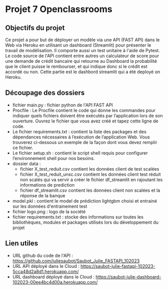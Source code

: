 # Projet 7 Openclassrooms

## Objectifs du projet
Ce projet a pour but de déployer un modèle via une API (FAST API) dans le Web via Heroku en utilisant un dashboard (Streamlit) pour présenter le travail de modélisation. Il comporte aussi un test unitaire à l'aide de Pytest. Le code source de l'API contient entre autres un calculateur de score pour une demande de crédit bancaire qui retourne au Dashboard la probabilité que le client puisse le rembourser, et qui indique donc si le crédit est accordé ou non. Cette partie est le dashbord streamlit qui a été deployé on Heroku.

## Découpage des dossiers
- fichier main.py : fichier python de l'API FAST API
- Procfile : Le Procfile contient le code qui donne les commandes pour indiquer quels fichiers doivent être exécutés par l’application lors de son ouverture. Ouvrez le fichier que vous avez créé et tapez cette ligne de code.
- Le fichier requirements.txt : contient la liste des packages et des dépendances nécessaires à l’exécution de l’application Web. Vous trouverez ci-dessous un exemple de la façon dont vous devez remplir ce fichier.
- Le fichier setup.sh : contient le script shell requis pour configurer l’environnement shell pour nos besoins. 
- dossier data :
  - fichier X_test_reduit.csv contient les données client de test scalées
  - fichier X_test_reduit_unsc.csv contient les données client test réduit non scalés qui va servir a créer le fichier df_streamlit en rajoutant les informations de prediction
  - fichier df_streamlit.csv contient les données client non scalées et la réponse de la banque
- model.pkl : contient le model de prédiction lightgbm choisi et entrainé sur les données d'entrainement test
- fichier logo.png : logo de la société
-	fichier requirements.txt : stocke des informations sur toutes les bibliothèques, modules et packages utilisés lors du développement du projet

## Lien utiles
- URL github du code de l'API : https://github.com/juliesaubot/Saubot_Julie_FASTAPI_102023
- URL API déployé dans le Cloud : https://saubot-julie-fastapi-102023-5cca48d2a8d1.herokuapp.com/
- URL dashboard déployé dans le Cloud : https://saubot-julie-dashboard-102023-00ee4bc4d00a.herokuapp.com/ 
